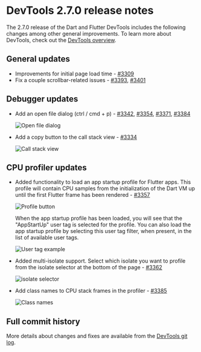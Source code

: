 # DevTools 2.7.0 release notes

The 2.7.0 release of the Dart and Flutter DevTools
includes the following changes among other general improvements.
To learn more about DevTools, check out the
[DevTools overview](https://docs.flutter.dev/tools/devtools/overview).

## General updates

* Improvements for initial page load time -
  [#3309](https://github.com/flutter/devtools/pull/3309)
* Fix a couple scrollbar-related issues -
  [#3393](https://github.com/flutter/devtools/pull/3393),
  [#3401](https://github.com/flutter/devtools/pull/3401)

## Debugger updates

* Add an open file dialog (ctrl / cmd + p) -
  [#3342](https://github.com/flutter/devtools/pull/3342),
  [#3354](https://github.com/flutter/devtools/pull/3354),
  [#3371](https://github.com/flutter/devtools/pull/3371),
  [#3384](https://github.com/flutter/devtools/pull/3384)

  ![Open file dialog]({{site.url}}/tools/devtools/release-notes/images-2.7.0/image1.gif "Open file dialog")

* Add a copy button to the call stack view -
  [#3334](https://github.com/flutter/devtools/pull/3334)

  ![Call stack view]({{site.url}}/tools/devtools/release-notes/images-2.7.0/image2.png "Call stack view")

## CPU profiler updates

* Added functionality to load an app startup profile for Flutter apps.
  This profile will contain CPU samples from the initialization
  of the Dart VM up until the first Flutter frame has been rendered -
  [#3357](https://github.com/flutter/devtools/pull/3357)

  ![Profile button]({{site.url}}/tools/devtools/release-notes/images-2.7.0/image3.png "Profile button")

  When the app startup profile has been loaded,
  you will see that the "AppStartUp" user tag is selected for the profile.
  You can also load the app startup profile
  by selecting this user tag filter, when present,
  in the list of available user tags.
  
  ![User tag example]({{site.url}}/tools/devtools/release-notes/images-2.7.0/image4.png "User tag example")

* Added multi-isolate support.
  Select which isolate you want to profile
  from the isolate selector at the bottom of the page -
  [#3362](https://github.com/flutter/devtools/pull/3362)

  ![isolate selector]({{site.url}}/tools/devtools/release-notes/images-2.7.0/image5.png "isolate selector")

* Add class names to CPU stack frames in the profiler -
  [#3385](https://github.com/flutter/devtools/pull/3385)

  ![Class names]({{site.url}}/tools/devtools/release-notes/images-2.7.0/image6.png "Class names")

## Full commit history

More details about changes and fixes are available from the
[DevTools git log](https://github.com/flutter/devtools/commits/master).
